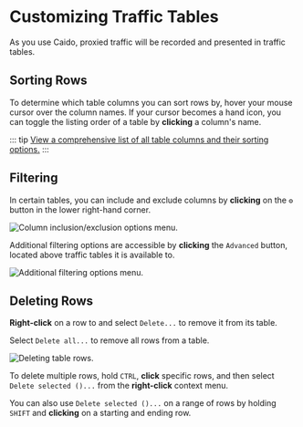 # Customizing Traffic Tables

As you use Caido, proxied traffic will be recorded and presented in traffic tables.

## Sorting Rows

To determine which table columns you can sort rows by, hover your mouse cursor over the column names. If your cursor becomes a hand icon, you can toggle the listing order of a table by **clicking** a column's name.

::: tip
[View a comprehensive list of all table columns and their sorting options.](/reference/sorting.md)
:::

## Filtering

In certain tables, you can include and exclude columns by **clicking** on the `⚙` button in the lower right-hand corner.

<img alt="Column inclusion/exclusion options menu." src="/_images/general_usage_table.png" center>

Additional filtering options are accessible by **clicking** the `Advanced` button, located above traffic tables it is available to.

<img alt="Additional filtering options menu." src="/_images/general_usage_filtering.png" center>

## Deleting Rows

**Right-click** on a row to and select `Delete...` to remove it from its table.

Select `Delete all...` to remove all rows from a table.

<img alt="Deleting table rows." src="/_images/general_usage_delete_rows.png" center>

To delete multiple rows, hold `CTRL`, **click** specific rows, and then select `Delete selected ()...` from the **right-click** context menu.

You can also use `Delete selected ()...` on a range of rows by holding `SHIFT` and **clicking** on a starting and ending row.
